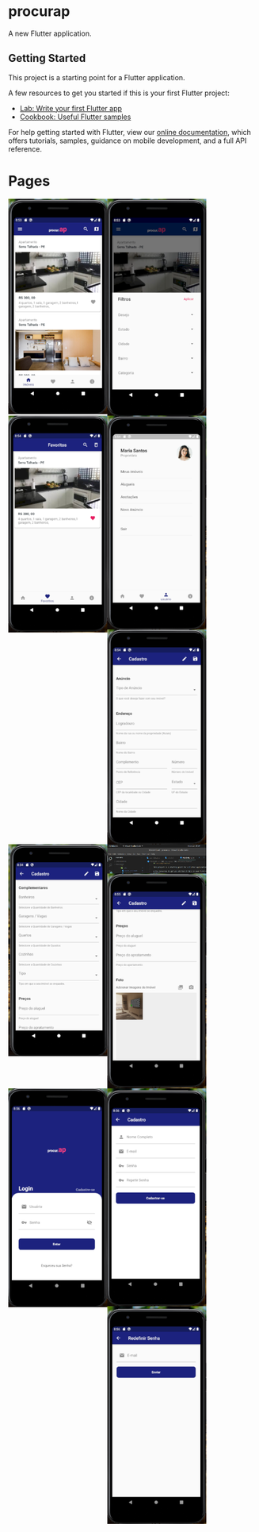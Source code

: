 # procurap

A new Flutter application.

## Getting Started

This project is a starting point for a Flutter application.

A few resources to get you started if this is your first Flutter project:

- [Lab: Write your first Flutter app](https://flutter.dev/docs/get-started/codelab)
- [Cookbook: Useful Flutter samples](https://flutter.dev/docs/cookbook)

For help getting started with Flutter, view our
[online documentation](https://flutter.dev/docs), which offers tutorials,
samples, guidance on mobile development, and a full API reference.

# Pages

<img align="left" src="https://github.com/tainanSantos/procurap/blob/master/images/home1.png" width="200"/>
<img align="left" src="https://github.com/tainanSantos/procurap/blob/master/images/home2.png" width="200"/>
<img align="left" src="https://github.com/tainanSantos/procurap/blob/master/images/favoritos.png" width="200"/>
<img align="left" src="https://github.com/tainanSantos/procurap/blob/master/images/user.png" width="200"/>
<img align="left" src="https://github.com/tainanSantos/procurap/blob/master/images/newp1.png" width="200"/>
<img align="left" src="https://github.com/tainanSantos/procurap/blob/master/images/newp2.png" width="200"/>
<img align="left" src="https://github.com/tainanSantos/procurap/blob/master/images/newp3.png" width="200"/>
<img align="left" src="https://github.com/tainanSantos/procurap/blob/master/images/newp4.png" width="200"/>
<img align="left" src="https://github.com/tainanSantos/procurap/blob/master/images/login.png" width="200"/>
<img align="left" src="https://github.com/tainanSantos/procurap/blob/master/images/newuser.png" width="200"/>
<img align="left" src="https://github.com/tainanSantos/procurap/blob/master/images/resetpass.png" width="200"/>
          
